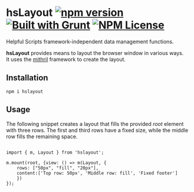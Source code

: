 hsLayout [![npm version](https://badge.fury.io/js/hslayout.svg)](https://badge.fury.io/js/hslayout) [![Built with Grunt](https://cdn.gruntjs.com/builtwith.svg)](https://gruntjs.com/) [![NPM License](https://img.shields.io/badge/license-MIT-brightgreen.svg)](https://www.npmjs.com/package/hslayout)
========

Helpful Scripts framework-independent data management functions.

**hsLayout** provides means to layout the browser window in various ways.<br>
It uses the [mithril](https://www.npmjs.com/package/mithril) framework to create the layout.

## Installation
`npm i hslayout`

## Usage
The following snippet creates a layout that fills the provided *root* element with three rows. The first and third rows have a fixed size, while the middle row fills the remaining space. 
```

import { m, Layout } from 'hslayout';

m.mount(root, {view: () => m(Layout, {
    rows: ["50px", "fill", "20px"],
    content:['Top row: 50px', 'Middle row: fill', 'Fixed footer']
    })
});
```